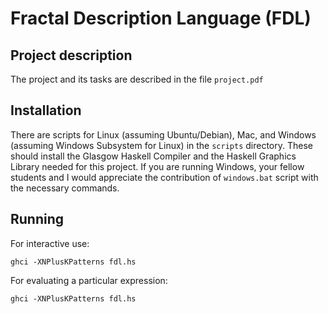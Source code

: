 # Fractal Description Language (FDL)
## Project description
The project and its tasks are described in the file `project.pdf`
## Installation
There are scripts for Linux (assuming Ubuntu/Debian), Mac, and Windows (assuming Windows Subsystem for Linux) in the `scripts` directory. These should install the Glasgow Haskell Compiler and the Haskell Graphics Library needed for this project.
If you are running Windows, your fellow students and I would appreciate the contribution of `windows.bat` script with the necessary commands.
## Running
For interactive use:
```
ghci -XNPlusKPatterns fdl.hs
```
For evaluating a particular expression:
```
ghci -XNPlusKPatterns fdl.hs
```

